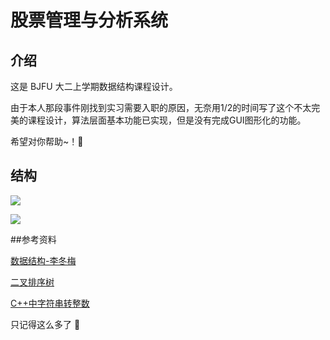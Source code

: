 # 股票管理与分析系统

## 介绍

这是 BJFU 大二上学期数据结构课程设计。

由于本人那段事件刚找到实习需要入职的原因，无奈用1/2的时间写了这个不太完美的课程设计，算法层面基本功能已实现，但是没有完成GUI图形化的功能。

希望对你帮助~！🍉

## 结构



![](https://gitee.com/bjfuchin/mypic/raw/master/pic/20220122220659.png)

![](https://gitee.com/bjfuchin/mypic/raw/master/pic/20220122220833.png)

##参考资料

[数据结构-李冬梅](https://book.douban.com/subject/26713328/)

[二叉排序树](https://www.cnblogs.com/linfangnan/p/12958068.html)

[C++中字符串转整数](https://chinese.freecodecamp.org/news/string-to-int-in-c-how-to-convert-a-string-to-an-integer-example/)

只记得这么多了  🎉
